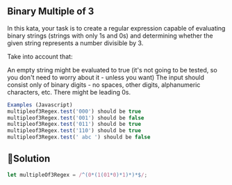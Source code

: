 ## Binary Multiple of 3

In this kata, your task is to create a regular expression capable of evaluating binary strings (strings with only 1s and 0s) and determining whether the given string represents a number divisible by 3.

Take into account that:

An empty string might be evaluated to true (it's not going to be tested, so you don't need to worry about it - unless you want)
The input should consist only of binary digits - no spaces, other digits, alphanumeric characters, etc.
There might be leading 0s.
```js
Examples (Javascript)
multipleof3Regex.test('000') should be true
multipleof3Regex.test('001') should be false
multipleof3Regex.test('011') should be true
multipleof3Regex.test('110') should be true
multipleof3Regex.test(' abc ') should be false
```
## :100:Solution
```js
let multipleOf3Regex = /^(0*(1(01*0)*1)*)*$/;
```

